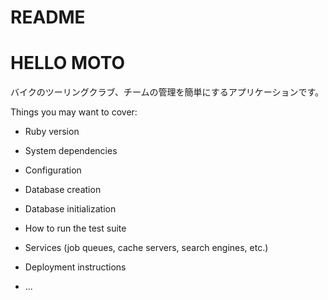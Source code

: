 # README

# HELLO MOTO

バイクのツーリングクラブ、チームの管理を簡単にするアプリケーションです。

Things you may want to cover:

* Ruby version

* System dependencies

* Configuration

* Database creation

* Database initialization

* How to run the test suite

* Services (job queues, cache servers, search engines, etc.)

* Deployment instructions

* ...
